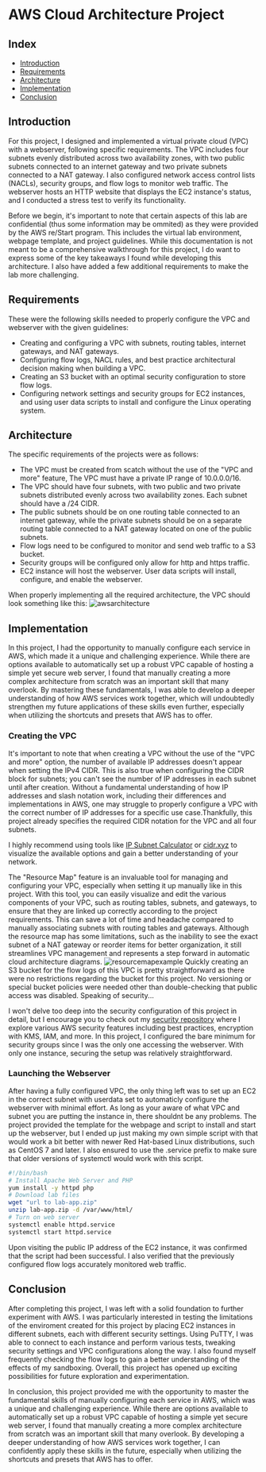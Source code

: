 # AWS Cloud Architecture Project

## Index

- [Introduction](#introduction)
- [Requirements](#requirements)
- [Architecture](#architecture)
- [Implementation](#implementation)
- [Conclusion](#conclusion)

## Introduction
For this project, I designed and implemented a virtual private cloud (VPC) with a webserver, following specific requirements. The VPC includes four subnets evenly distributed across two availability zones, with two public subnets connected to an internet gateway and two private subnets connected to a NAT gateway. I also configured network access control lists (NACLs), security groups, and flow logs to monitor web traffic. The webserver hosts an HTTP website that displays the EC2 instance's status, and I conducted a stress test to verify its functionality.

Before we begin, it's important to note that certain aspects of this lab are confidential (thus some information may be ommited) as they were provided by the AWS re/Start program. This includes the virtual lab environment, webpage template, and project guidelines. While this documentation is not meant to be a comprehensive walkthrough for this project, I do want to express some of the key takeaways I found while developing this architecture. I also have added a few additional requirements to make the lab more challenging.
## Requirements
These were the following skills needed to properly configure the VPC and webserver with the given guidelines:

- Creating and configuring a VPC with subnets, routing tables, internet gateways, and NAT gateways.
- Configuring flow logs, NACL rules, and best practice architectural decision making when building a VPC.
- Creating an S3 bucket with an optimal security configuration to store flow logs.
- Configuring network settings and security groups for EC2 instances, and using user data scripts to install and configure the Linux operating system.
## Architecture
The specific requirements of the projects were as follows:
- The VPC must be created from scatch without the use of the "VPC and more" feature, The VPC must have a private IP range of 10.0.0.0/16.
- The VPC should have four subnets, with two public and two private subnets distributed evenly across two availability zones. Each subnet should have a /24 CIDR.
- The public subnets should be on one routing table connected to an internet gateway, while the private subnets should be on a separate routing table connected to a NAT gateway located on one of the public subnets.
- Flow logs need to be configured to monitor and send web traffic to a S3 bucket.
- Security groups will be configured only allow for http and https traffic.
- EC2 instance will host the webserver. User data scripts will install, configure, and enable the webserver.

When properly implementing all the required architecture, the VPC should look something like this:
![awsarchitecture](https://user-images.githubusercontent.com/128739036/234729367-e90d0fb4-70a7-4875-bc0d-0c590e59b2cc.png)

## Implementation
In this project, I had the opportunity to manually configure each service in AWS, which made it a unique and challenging experience. While there are options available to automatically set up a robust VPC capable of hosting a simple yet secure web server, I found that manually creating a more complex architecture from scratch was an important skill that many overlook. By mastering these fundamentals, I was able to develop a deeper understanding of how AWS services work together, which will undoubtedly strengthen my future applications of these skills even further, especially when utilizing the shortcuts and presets that AWS has to offer.
### Creating the VPC
It's important to note that when creating a VPC without the use of the "VPC and more" option, the number of available IP addresses doesn't appear when setting the IPv4 CIDR. This is also true when configuring the CIDR block for subnets; you can't see the number of IP addresses in each subnet until after creation. Without a fundamental understanding of how IP addresses and slash notation work, including their differences and implementations in AWS, one may struggle to properly configure a VPC with the correct number of IP addresses for a specific use case.Thankfully, this project already specifies the required CIDR notation for the VPC and all four subnets.

I highly recommend using tools like [IP Subnet Calculator](https://www.calculator.net/ip-subnet-calculator.html) or [cidr.xyz](https://cidr.xyz/) to visualize the available options and gain a better understanding of your network.

The "Resource Map" feature is an invaluable tool for managing and configuring your VPC, especially when setting it up manually like in this project. With this tool, you can easily visualize and edit the various components of your VPC, such as routing tables, subnets, and gateways, to ensure that they are linked up correctly according to the project requirements. This can save a lot of time and headache compared to manually associating subnets with routing tables and gateways. Although the resource map has some limitations, such as the inability to see the exact subnet of a NAT gateway or reorder items for better organization, it still streamlines VPC management and represents a step forward in automatic cloud architecture diagrams.
![resourcemapexample](https://user-images.githubusercontent.com/128739036/234737168-384bc76d-8508-4316-90a9-e5fc0978ee9b.png)
Quickly creating an S3 bucket for the flow logs of this VPC is pretty straightforward as there were no restrictions regarding the bucket for this project. No versioning or special bucket policies were needed other than double-checking that public access was disabled. Speaking of security...

I won't delve too deep into the security configuration of this project in detail, but I encourage you to check out my [security repository](https://github.com/oleskatony/security) where I explore various AWS security features including best practices, encryption with KMS, IAM, and more. In this project, I configured the bare minimum for security groups since I was the only one accessing the webserver. With only one instance, securing the setup was relatively straightforward.
### Launching the Webserver
After having a fully configured VPC, the only thing left was to set up an EC2 in the correct subnet with userdata set to automaticly configure the webserver with minimal effort. As long as your aware of what VPC and subnet you are putting the instance in, there shouldnt be any problems. The project provided the template for the webpage and script to install and start up the webserver, but I ended up just making my own simple script with that would work a bit better with newer Red Hat-based Linux distributions, such as CentOS 7 and later. I also ensured to use the .service prefix to make sure that older versions of systemctl would work with this script.

```bash
#!/bin/bash
# Install Apache Web Server and PHP
yum install -y httpd php
# Download lab files
wget "url to lab-app.zip"
unzip lab-app.zip -d /var/www/html/
# Turn on web server
systemctl enable httpd.service
systemctl start httpd.service
```
Upon visiting the public IP address of the EC2 instance, it was confirmed that the script had been successful. I also verified that the previously configured flow logs accurately monitored web traffic.

## Conclusion
After completing this project, I was left with a solid foundation to further experiment with AWS. I was particularly interested in testing the limitations of the enviroment created for this project by placing EC2 instances in different subnets, each with different security settings. Using PuTTY, I was able to connect to each instance and perform various tests, tweaking security settings and VPC configurations along the way. I also found myself frequently checking the flow logs to gain a better understanding of the effects of my sandboxing. Overall, this project has opened up exciting possibilities for future exploration and experimentation.

In conclusion, this project provided me with the opportunity to master the fundamental skills of manually configuring each service in AWS, which was a unique and challenging experience. While there are options available to automatically set up a robust VPC capable of hosting a simple yet secure web server, I found that manually creating a more complex architecture from scratch was an important skill that many overlook. By developing a deeper understanding of how AWS services work together, I can confidently apply these skills in the future, especially when utilizing the shortcuts and presets that AWS has to offer.
